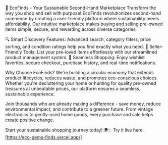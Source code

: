🌟 EcoFinds - Your Sustainable Second-Hand Marketplace
Transform the way you shop and sell with purpose! EcoFinds revolutionizes second-hand commerce by creating a user-friendly platform where sustainability meets affordability. Our intuitive marketplace makes buying and selling pre-owned items simple, secure, and rewarding across diverse categories.

🔍 Smart Discovery Features: Advanced search, category filters, price sorting, and condition ratings help you find exactly what you need.
💚 Seller-Friendly Tools: List your pre-loved items effortlessly with our streamlined product management system.
🛒 Seamless Shopping: Enjoy wishlist favorites, secure checkout, purchase history, and real-time notifications.

Why Choose EcoFinds? We're building a circular economy that extends product lifecycles, reduces waste, and promotes eco-conscious choices. Whether you're decluttering your home or hunting for quality pre-owned treasures at unbeatable prices, our platform ensures a seamless, sustainable experience.

Join thousands who are already making a difference - save money, reduce environmental impact, and contribute to a greener future. From vintage electronics to gently-used home goods, every purchase and sale helps create positive change.

Start your sustainable shopping journey today! 🌍✨
Try it live here: [https://eco-gems-finds.vercel.app/]
